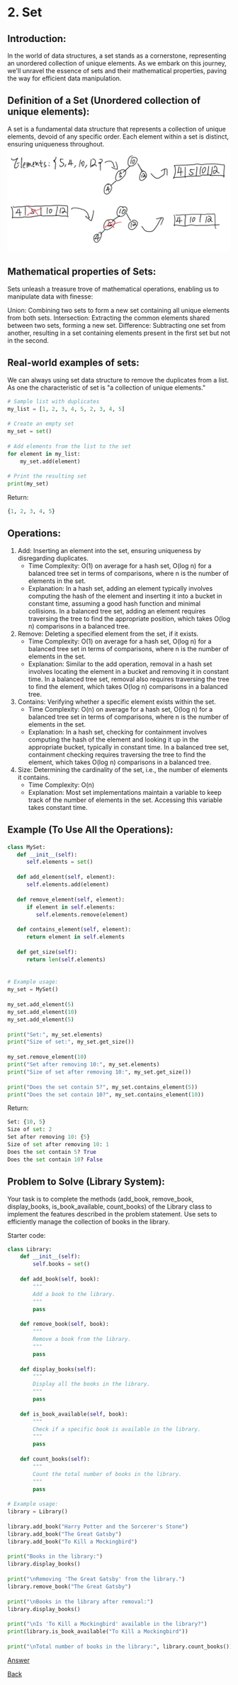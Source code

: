 # 2. Set

## Introduction:
In the world of data structures, a set stands as a cornerstone, representing an unordered collection of unique elements. As we embark on this journey, we'll unravel the essence of sets and their mathematical properties, paving the way for efficient data manipulation.

## Definition of a Set (Unordered collection of unique elements):
A set is a fundamental data structure that represents a collection of unique elements, devoid of any specific order. Each element within a set is distinct, ensuring uniqueness throughout.
![](Picture%20Files/Weixin%20Image_20240330150154.jpg)

## Mathematical properties of Sets:
Sets unleash a treasure trove of mathematical operations, enabling us to manipulate data with finesse:

Union: Combining two sets to form a new set containing all unique elements from both sets.
Intersection: Extracting the common elements shared between two sets, forming a new set.
Difference: Subtracting one set from another, resulting in a set containing elements present in the first set but not in the second.

## Real-world examples of sets:
We can always using set data structure to remove the duplicates from a list. As one the characteristic of set is "a collection of unique elements."
```python
# Sample list with duplicates
my_list = [1, 2, 3, 4, 5, 2, 3, 4, 5]

# Create an empty set
my_set = set()

# Add elements from the list to the set
for element in my_list:
    my_set.add(element)

# Print the resulting set
print(my_set)
```
Return:
```python
{1, 2, 3, 4, 5}
```

## Operations:
1. Add: Inserting an element into the set, ensuring uniqueness by disregarding duplicates.
   - Time Complexity: O(1) on average for a hash set, O(log n) for a balanced tree set in terms of comparisons, where n is the number of elements in the set.
   - Explanation: In a hash set, adding an element typically involves computing the hash of the element and inserting it into a bucket in constant time, assuming a good hash function and minimal collisions. In a balanced tree set, adding an element requires traversing the tree to find the appropriate position, which takes O(log n) comparisons in a balanced tree.
2. Remove: Deleting a specified element from the set, if it exists.
   - Time Complexity: O(1) on average for a hash set, O(log n) for a balanced tree set in terms of comparisons, where n is the number of elements in the set.
   - Explanation: Similar to the add operation, removal in a hash set involves locating the element in a bucket and removing it in constant time. In a balanced tree set, removal also requires traversing the tree to find the element, which takes O(log n) comparisons in a balanced tree.
3. Contains: Verifying whether a specific element exists within the set.
   - Time Complexity: O(n) on average for a hash set, O(log n) for a balanced tree set in terms of comparisons, where n is the number of elements in the set.
   - Explanation: In a hash set, checking for containment involves computing the hash of the element and looking it up in the appropriate bucket, typically in constant time. In a balanced tree set, containment checking requires traversing the tree to find the element, which takes O(log n) comparisons in a balanced tree.
4. Size: Determining the cardinality of the set, i.e., the number of elements it contains.
   - Time Complexity: O(n)
   - Explanation: Most set implementations maintain a variable to keep track of the number of elements in the set. Accessing this variable takes constant time.

## Example (To Use All the Operations):
```python
class MySet:
   def __init__(self):
      self.elements = set()

   def add_element(self, element):
      self.elements.add(element)

   def remove_element(self, element):
      if element in self.elements:
         self.elements.remove(element)

   def contains_element(self, element):
      return element in self.elements

   def get_size(self):
      return len(self.elements)


# Example usage:
my_set = MySet()

my_set.add_element(5)
my_set.add_element(10)
my_set.add_element(5) 

print("Set:", my_set.elements)
print("Size of set:", my_set.get_size())

my_set.remove_element(10)
print("Set after removing 10:", my_set.elements)
print("Size of set after removing 10:", my_set.get_size())

print("Does the set contain 5?", my_set.contains_element(5))
print("Does the set contain 10?", my_set.contains_element(10))
```
Return:
```python
Set: {10, 5}
Size of set: 2
Set after removing 10: {5}
Size of set after removing 10: 1
Does the set contain 5? True
Does the set contain 10? False
```

## Problem to Solve (Library System):
Your task is to complete the methods (add_book, remove_book, display_books, is_book_available, count_books) of the Library class to implement the features described in the problem statement. Use sets to efficiently manage the collection of books in the library.

Starter code:
```python
class Library:
    def __init__(self):
        self.books = set()

    def add_book(self, book):
        """
        Add a book to the library.
        """
        pass

    def remove_book(self, book):
        """
        Remove a book from the library.
        """
        pass

    def display_books(self):
        """
        Display all the books in the library.
        """
        pass

    def is_book_available(self, book):
        """
        Check if a specific book is available in the library.
        """
        pass

    def count_books(self):
        """
        Count the total number of books in the library.
        """
        pass

# Example usage:
library = Library()

library.add_book("Harry Potter and the Sorcerer's Stone")
library.add_book("The Great Gatsby")
library.add_book("To Kill a Mockingbird")

print("Books in the library:")
library.display_books()

print("\nRemoving 'The Great Gatsby' from the library.")
library.remove_book("The Great Gatsby")

print("\nBooks in the library after removal:")
library.display_books()

print("\nIs 'To Kill a Mockingbird' available in the library?")
print(library.is_book_available("To Kill a Mockingbird"))

print("\nTotal number of books in the library:", library.count_books())
```
[Answer](Python%20Files/setanswer.py)

[Back](./README.md)